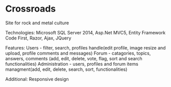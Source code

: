 Crossroads
==========

Site for rock and metal culture

Technologies: Microsoft SQL Server 2014, Asp.Net MVC5, Entity Framework Code First, Razor, Ajax, JQuery

Features:
Users - filter, search, profiles handle(edit profile, image resize and upload, profile comments and messages)
Forum - catagories, topics, answers, comments (add, edit, delete, vote, flag, sort and search functionalities)
Administration - users, profiles and forum items managment(add, edit, delete, search, sort, functionalities)

Additional: Responsive design
